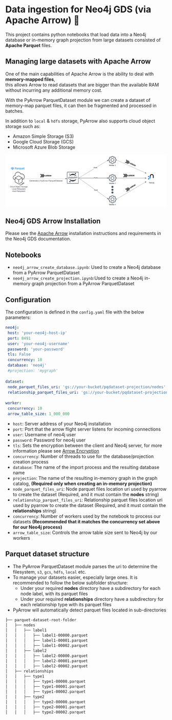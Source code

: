 # Data ingestion for Neo4j GDS (via Apache Arrow) 🏹
This project contains python notebooks that load data into a Neo4j database or in-memory graph projection
from large datasets consisted of **Apache Parquet** files.

## Managing large datasets with Apache Arrow

One of the main capabilities of Apache Arrow is the ability to deal with <strong>memory-mapped files</strong>,<br>
this allows Arrow to read datasets that are bigger than the available RAM without incurring any additional memory cost.
<br>

With the PyArrow ParquetDataset module we can create a dataset of memory-map parquet files, it can then be fragmented 
and processed in batches.
    
In addition to `local` & `hdfs` storage, PyArrow also supports cloud object storage such as:

* Amazon Simple Storage (S3)
* Google Cloud Storage (GCS)
* Microsoft Azure Blob Storage

![image info](./images/pyarrow_datasets_architecture.png)
## Neo4j GDS Arrow Installation

Please see the [Apache Arrow](https://neo4j.com/docs/graph-data-science/current/installation/installation-apache-arrow/) 
installation instructions and requirements in the Neo4j GDS documentation.

## Notebooks
* `neo4j_arrow_create_database.ipynb`: Used to create a Neo4j database from a PyArrow ParquetDataset
* `neo4j_arrow_create_projection.ipynb`:Used to create a Neo4j in-memory graph projection from a PyArrow ParquetDataset

## Configuration

The configuration is defined in the `config.yaml` file with the below parameters:
```yaml
neo4j: 
 host: 'your-neo4j-host-ip'
 port: 8491
 user: 'your-neo4j-username'
 password: 'your-password'
 tls: False
 concurrency: 10
 database: 'neo4j'
 #projection: 'mygraph'
   
dataset:
 node_parquet_files_uri: 'gs://your-bucket/pqdataset-projection/nodes'
 relationship_parquet_files_uri: 'gs://your-bucket/pqdataset-projection/relationships'

worker:
 concurrency: 10
 arrow_table_size: 1_000_000
```
* `host`: Server address of your Neo4j installation
* `port`: Port that the arrow flight server listens for incoming connections
* `user`: Username of neo4j user
* `password`: Password for neo4j user
* `tls`: Sets the encryption between the client and Neo4j server, for more information please see [Arrow Encryption](https://neo4j.com/docs/graph-data-science/current/installation/installation-apache-arrow/#_encryption)
* `concurrency`: Number of threads to use for the database/projection creation process
* `database`: The name of the import process and the resulting database name
* `projection`: The name of the resulting in-memory graph in the graph catalog, **(Required only when creating an in-memory projection)**
* `node_parquet_files_uri`: Node parquet files location uri used by pyarrow to create the dataset (Required, and it must contain the **nodes** string)
* `relationship_parquet_files_uri`: Relationship parquet files location uri used by pyarrow to create the dataset (Required, and it must contain the **relationships** string)
* `concurrency`: Number of workers used by the notebook to process our datasets **(Recommended that it matches the concurrency set above for our Neo4j process)**
* `arrow_table_size`: Controls the arrow table size sent to Neo4j by our workers

## Parquet dataset structure
* The PyArrow ParquetDataset module parses the uri to determine the filesystem, `s3`, `gcs`, `hdfs`, `local` etc.
* To manage your datasets easier, especially large ones. It is recommended to follow the below subfolder structure:
  * Under your required **nodes** directory have a subdirectory for each node label, with its parquet files
  * Under your required **relationships** directory have a subdirectory for each relationship type with its parquet files
* PyArrow will automatically detect parquet files located in sub-directories
```
├── parquet-dataset-root-folder
│   ├── nodes
│   │   ├── label1
│   │   │   ├── label1-00000.parquet
│   │   │   ├── label1-00001.parquet
│   │   │   ├── label1-00002.parquet
│   │   ├── label2
│   │   │   ├── label2-00000.parquet
│   │   │   ├── label2-00001.parquet
│   │   │   ├── label2-00002.parquet
│   ├── relationships
│   │   ├── type1
│   │   │   ├── type1-00000.parquet
│   │   │   ├── type1-00001.parquet
│   │   │   ├── type1-00002.parquet
│   │   ├── type2
│   │   │   ├── type2-00000.parquet
│   │   │   ├── type2-00001.parquet
│   │   │   ├── type2-00002.parquet
```